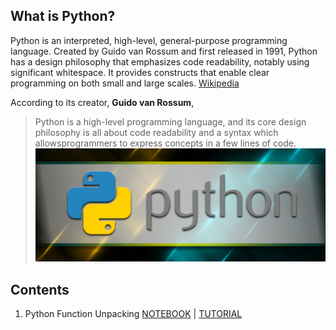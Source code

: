 ## What is Python?
Python is an interpreted, high-level, general-purpose programming language. Created by Guido van Rossum and first released in 1991, Python has a design philosophy that emphasizes code readability, notably using significant whitespace. It provides constructs that enable clear programming on both small and large scales. [Wikipedia](https://en.wikipedia.org/wiki/Python_(programming_language))

According to its creator, **Guido van Rossum**,

> Python is a high-level programming language, and its core design philosophy is all about code readability and a syntax which allowsprogrammers to express concepts in a few lines of code.
![python image](images/python.jpg)

## Contents
1. Python Function Unpacking [NOTEBOOK](notebook/Python_Function_Unpacking.ipynb) | [TUTORIAL](notebook/Python_Function_Unpacking.html)
